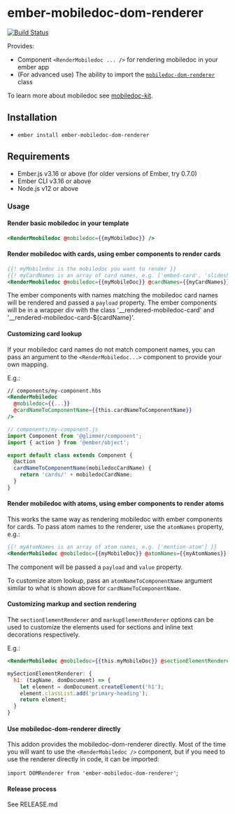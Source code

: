 # ember-mobiledoc-dom-renderer
[![Build Status](https://travis-ci.org/bustle/ember-mobiledoc-dom-renderer.svg?branch=master)](https://travis-ci.org/bustle/ember-mobiledoc-dom-renderer)

Provides:

  * Component `<RenderMobiledoc ... />` for rendering mobiledoc in your ember app
  * (For advanced use) The ability to import the [`mobiledoc-dom-renderer`](https://github.com/bustlelabs/mobiledoc-dom-renderer) class
  
To learn more about mobiledoc see [mobiledoc-kit](https://github.com/bustlelabs/mobiledoc-kit).

## Installation

* `ember install ember-mobiledoc-dom-renderer`

## Requirements

* Ember.js v3.16 or above (for older versions of Ember, try 0.7.0)
* Ember CLI v3.16 or above
* Node.js v12 or above

### Usage

#### Render basic mobiledoc in your template

```hbs
<RenderMmobiledoc @mobiledoc={{myMobileDoc}} />
```

#### Render mobiledoc with cards, using ember components to render cards

```hbs
{{! myMobiledoc is the mobiledoc you want to render }}
{{! myCardNames is an array of card names, e.g. ['embed-card', 'slideshow-card'] }}
<RenderMmobiledoc @mobiledoc={{myMobileDoc}} @cardNames={{myCardNames}} />
```

The ember components with names matching the mobiledoc card names will be rendered
and passed a `payload` property.
The ember components will be in a wrapper div with the class '__rendered-mobiledoc-card' and '__rendered-mobiledoc-card-${cardName}'.

#### Customizing card lookup

If your mobiledoc card names do not match component names, you can pass an argument to
the `<RenderMobiledoc...>` component to provide your own mapping.

E.g.:

```hbs
// components/my-component.hbs
<RenderMobiledoc
  @mobiledoc={{...}}
  @cardNameToComponentName={{this.cardNameToComponentName}}
/>
```

```javascript
// components/my-component.js
import Component from '@glimmer/component';
import { action } from '@ember/object';

export default class extends Component {
  @action
  cardNameToComponentName(mobiledocCardName) {
    return 'cards/' + mobiledocCardName;
  }
}
```

#### Render mobiledoc with atoms, using ember components to render atoms

This works the same way as rendering mobiledoc with ember components for cards.
To pass atom names to the renderer, use the `atomNames` property, e.g.:
```hbs
{{! myAtomNames is an array of atom names, e.g. ['mention-atom'] }}
<RenderMobiledoc @mobiledoc={{myMobileDoc}} @atomNames={{myAtomNames}} />
```

The component will be passed a `payload` and `value` property.

To customize atom lookup, pass an `atomNameToComponentName` argument similar to
what is shown above for `cardNameToComponentName`.

#### Customizing markup and section rendering
The `sectionElementRenderer` and `markupElementRenderer` options can be used to
customize the elements used for sections and inline text decorations respectively.

E.g.:

```hbs
<RenderMobiledoc @mobiledoc={{this.myMobileDoc}} @sectionElementRenderer={{this.mySectionElementRenderer}} />
```

```js
mySectionElementRenderer: {
  h1: (tagName, domDocument) => {
    let element = domDocument.createElement('h1');
    element.classList.add('primary-heading');
    return element;
  }
}
```

#### Use mobiledoc-dom-renderer directly

This addon provides the mobiledoc-dom-renderer directly. Most of the time
you will want to use the `<RenderMobiledoc />` component, but if you need
to use the renderer directly in code, it can be imported:

`import DOMRenderer from 'ember-mobiledoc-dom-renderer'`;


#### Release process

See RELEASE.md
